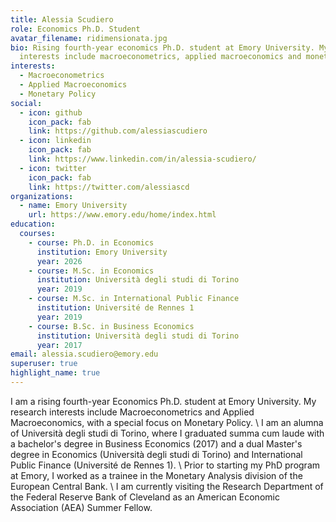 ```yaml
---
title: Alessia Scudiero
role: Economics Ph.D. Student
avatar_filename: ridimensionata.jpg
bio: Rising fourth-year economics Ph.D. student at Emory University. My research
  interests include macroeconometrics, applied macroeconomics and monetary policy.
interests:
  - Macroeconometrics
  - Applied Macroeconomics
  - Monetary Policy
social:
  - icon: github
    icon_pack: fab
    link: https://github.com/alessiascudiero
  - icon: linkedin
    icon_pack: fab
    link: https://www.linkedin.com/in/alessia-scudiero/
  - icon: twitter
    icon_pack: fab
    link: https://twitter.com/alessiascd
organizations:
  - name: Emory University
    url: https://www.emory.edu/home/index.html
education:
  courses:
    - course: Ph.D. in Economics
      institution: Emory University
      year: 2026
    - course: M.Sc. in Economics
      institution: Università degli studi di Torino
      year: 2019
    - course: M.Sc. in International Public Finance
      institution: Université de Rennes 1
      year: 2019
    - course: B.Sc. in Business Economics
      institution: Università degli studi di Torino
      year: 2017
email: alessia.scudiero@emory.edu
superuser: true
highlight_name: true
---
```

I am a rising fourth-year Economics Ph.D. student at Emory University. My research interests include Macroeconometrics and Applied Macroeconomics, with a special focus on Monetary Policy. \\
I am an alumna of Università degli studi di Torino, where I graduated summa cum laude with a bachelor's degree in Business Economics (2017) and a dual Master's degree in Economics (Università degli studi di Torino) and International Public Finance (Université de Rennes 1). \\ 
Prior to starting my PhD program at Emory, I worked as a trainee in the Monetary Analysis division of the European Central Bank. \\
I am currently visiting the Research Department of the Federal Reserve Bank of Cleveland as an American Economic Association (AEA) Summer Fellow.